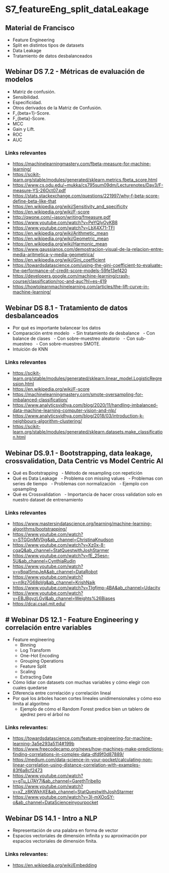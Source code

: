# S7_featureEng_split_dataLeakage

## Material de Francisco

- Feature Engineering
- Split en distintos tipos de datasets
- Data Leakage
- Tratamiento de datos desbalanceados

## Webinar DS 7.2 - Métricas de evaluación de modelos

- Matriz de confusión.
- Sensibilidad.
- Especificidad.
- Otros derivados de la Matriz de Confusión.
- F_{beta=1}-Score.
- F_{beta}-Score.
- MCC
- Gain y Lift.
- ROC
- AUC

### Links relevantes

- https://machinelearningmastery.com/fbeta-measure-for-machine-learning/
- https://scikit-learn.org/stable/modules/generated/sklearn.metrics.fbeta_score.html
- https://www.cs.odu.edu/~mukka/cs795sum09dm/Lecturenotes/Day3/F-measure-YS-26Oct07.pdf
- https://stats.stackexchange.com/questions/221997/why-f-beta-score-define-beta-like-that
- https://en.wikipedia.org/wiki/Sensitivity_and_specificity
- https://en.wikipedia.org/wiki/F-score
- http://qwone.com/~jason/writing/fmeasure.pdf
- https://www.youtube.com/watch?v=PeYQIyOyKB8
- https://www.youtube.com/watch?v=LbX4X71-TFI
- https://en.wikipedia.org/wiki/Arithmetic_mean
- https://en.wikipedia.org/wiki/Geometric_mean
- https://en.wikipedia.org/wiki/Harmonic_mean
- https://www.gaussianos.com/demostracion-visual-de-la-relacion-entre-media-aritmetica-y-media-geometrica/
- https://en.wikipedia.org/wiki/Gini_coefficient
- https://towardsdatascience.com/using-the-gini-coefficient-to-evaluate-the-performance-of-credit-score-models-59fe13ef420
- https://developers.google.com/machine-learning/crash-course/classification/roc-and-auc?hl=es-419
- https://howtolearnmachinelearning.com/articles/the-lift-curve-in-machine-learning/

## Webinar DS 8.1 - Tratamiento de datos desbalanceados

- Por qué es importante balancear los datos
- Comparación entre modelo
	  - Sin tratamiento de desbalance
	  - Con balance de clases
	  - Con sobre-muestreo aleatorio
	  - Con sub-muestreo
	  - Con sobre-muestreo SMOTE.
- Intuición de KNN

### Links relevantes

- https://scikit-learn.org/stable/modules/generated/sklearn.linear_model.LogisticRegression.html
- https://en.wikipedia.org/wiki/F-score
- https://machinelearningmastery.com/smote-oversampling-for-imbalanced-classification/
- https://www.analyticsvidhya.com/blog/2020/11/handling-imbalanced-data-machine-learning-computer-vision-and-nlp/
- https://www.analyticsvidhya.com/blog/2018/03/introduction-k-neighbours-algorithm-clustering/
- https://scikit-learn.org/stable/modules/generated/sklearn.datasets.make_classification.html

## Webinar DS.9.1 - Bootstrapping, data leakage, crossvalidation, Data Centric vs Model Centric AI


- Qué es Bootstrapping
	  - Método de resampling con repetición
- Qué es Data Leakage
	  - Problema con missing values
	  - Problemas con series de tiempo
	  - Problemas con normalización
	  - Ejemplo con upsampling
- Qué es Crossvalidation
	  - Importancia de hacer cross validation solo en nuestro dataset de entrenamiento

### Links relevantes

- https://www.mastersindatascience.org/learning/machine-learning-algorithms/bootstrapping/
- https://www.youtube.com/watch?v=STGGniMV0jg&ab_channel=ChristinaKnudson
- https://www.youtube.com/watch?v=Xz0x-8-cgaQ&ab_channel=StatQuestwithJoshStarmer
- https://www.youtube.com/watch?v=fE_25esn-5U&ab_channel=CynthiaRudin
- https://www.youtube.com/watch?v=y8qaI5mpJeA&ab_channel=DataRobot
- https://www.youtube.com/watch?v=n9jz7G68pVg&ab_channel=KrishNaik
- https://www.youtube.com/watch?v=TIgfjmp-4BA&ab_channel=Udacity
- https://www.youtube.com/watch?v=EBJBgyzLGvI&ab_channel=Weights%26Biases
- https://dcai.csail.mit.edu/

## # Webinar DS 12.1 - Feature Engineering y correlación entre variables

- Feature engineering
	- Binning
	- Log Transform
	- One-Hot Encoding
	- Grouping Operations
	- Feature Split
	- Scaling
	- Extracting Date
- Cómo lidiar con datasets con muchas variables y cómo elegir con cuales quedarse
- Diferencia entre correlación y correlación lineal
- Por qué los árboles hacen cortes lineales unidimensionales y cómo eso limita al algoritmo
	- Ejemplo de cómo el Random Forest predice bien un tablero de ajedrez pero el árbol no

### Links relevantes:

- https://towardsdatascience.com/feature-engineering-for-machine-learning-3a5e293a5114#199b
- https://www.freecodecamp.org/news/how-machines-make-predictions-finding-correlations-in-complex-data-dfd9f0d87889/
- https://medium.com/data-science-in-your-pocket/calculating-non-linear-correlation-using-distance-correlation-with-examples-83f6a8cf2473
- https://www.youtube.com/watch?v=gTu_Li7AY7I&ab_channel=GarethTribello
- https://www.youtube.com/watch?v=xZ_z8KWkhXE&ab_channel=StatQuestwithJoshStarmer
- https://www.youtube.com/watch?v=3I-mXOoSY-o&ab_channel=DataScienceinyourpocket

## Webinar DS 14.1 - Intro a NLP

- Representación de una palabra en forma de vector
- Espacios vectoriales de dimensión infinita y su aproximación por espacios vectoriales de dimensión finita.

### Links relevantes:

- https://en.wikipedia.org/wiki/Embedding